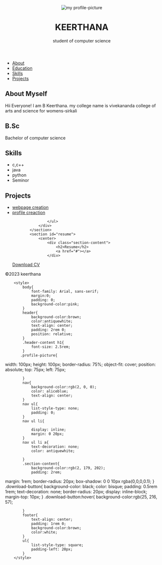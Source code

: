 <!DOCTYPE html>
<html>
    <head>
        <title>Keerthana-portfolio</title>
        </head>
        <body>
            <header>
                <div class-"header-content">
                    <img src="C:\Users\ELCOT\Pictures\keerthuport.jpeg" alt="my profile-picture" class="profile-picture">
                    <h1>KEERTHANA</h1>
                    <p>student of computer science</p>
                </div>
            </header>
            <nav>
                <ul>
                    <li><a href="#">About </a></li>
                    <li><a href="#">Education</a></li>
                    <li><a href="#">Skills</a></li>
                    <li><a href="#">Projects</a></li>
                </ul>
            </nav>
            <section id="about">
                <div class="section-content">
                    <h2>About Myself</h2>
                    <p>Hii Everyone!  I am B Keerthana. my college name is vivekananda college of arts and science for womens-sirkali </p>
                </div>
            </section>
            <section id="education">
                <div class="section-content">
                    <h2>B.Sc</h2>
                    <p>Bachelor of computer science</p>
                </div>
            </section>


<section id="skills">
                <div class="section-content">
                    <h2>Skills</h2>
                    <ul>
                        <li>c,c++</li>
                        <li>java</li>
                        <li>python</li>
                        <li>Seminor</li>
                    </ul>
                </div>
            </section>
            <section id="Projects">
                <div class="section-content">
                    <h2>Projects</h2>
                    <ul>
                        <li><a href="#">webpage creation</a></li>
                        <li><a href="#">profile creaction</a></li>
                       
                    </ul>
                </div>
            </section>
            <section id="resume">
                <center>
                    <div class="section-content">
                        <h2>Resume</h2>
                        <a href="#"></a>
                    </div>



<div calss="download-button">
                        <a href="button" class="download-button">Download CV</a>
                    </div>
                </center>
            </section>
            <footer>
                <p>&copy;2023 keerthana</p>
            </footer>
        </body>

        <style>
            body{
                font-family: Arial, sans-serif;
                margin:0;
                padding: 0;
                background-color:pink;
            }
            header{
                background-color:brown;
                color:antiquewhite;
                text-align: center;
                padding: 2rem 0;
                position: relative;
            }
            .header-content h1{
                font-size: 2.5rem;
            }
           .profile-picture{



width: 100px;
                height: 100px;
                border-radius: 75%;
                object-fit: cover;
                position: absolute;
                top: 75px;
                left: 75px;

            }
            nav{
                background-color:rgb(2, 0, 0);
                color: aliceblue;
                text-align: center;
            }
            nav ul{
                list-style-type: none;
                padding: 0;
            }
            nav ul li{

                display: inline;
                margin: 0 20px;
            }
            nav ul li a{
                text-decoration: none;
                color: antiquewhite;

            }
            .section-content{
                background-color:rgb(2, 179, 202);
                padding: 2rem;


margin: 1rem;
                border-radius: 20px;
                box-shadow: 0 0 10px rgba(0,0,0,0.1);
            }
            .download-button{
                background-color: black;
                color: bisque;
                padding: 0.5rem 1rem;
                text-decoration: none;
                border-radius: 20px;
                display: inline-block;
                margin-top: 10px;
            }
            .download-button:hover{
                background-color:rgb(25, 216, 57);

            }
            footer{
                text-align: center;
                padding: 1rem 0;
                background-color:brown;
                color:white;
            }
            ul{
                list-style-type: square;
                padding-left: 20px;
            }
        </style>
    
</html>
